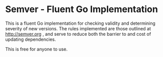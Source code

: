 # Semver - Fluent Go Implementation

This is a fluent Go implementation for checking validity and determining severity of new versions. The rules implemented are those outlined at http://semver.org , and serve to reduce both the barrier to and cost of updating dependencies.

This is free for anyone to use.